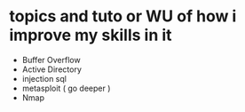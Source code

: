 # topics and tuto or WU of how i improve my skills in it

- Buffer Overflow
- Active Directory
- injection sql
- metasploit ( go deeper )
- Nmap